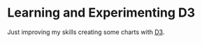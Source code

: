 # Learning and Experimenting D3

Just improving my skills creating some charts with [D3](https://d3js.org/).
